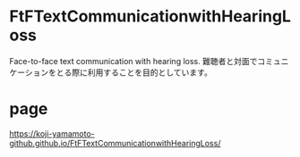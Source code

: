 # FtFTextCommunicationwithHearingLoss
Face-to-face text communication with hearing loss.
難聴者と対面でコミュニケーションをとる際に利用することを目的としています。

# page
https://koji-yamamoto-github.github.io/FtFTextCommunicationwithHearingLoss/
